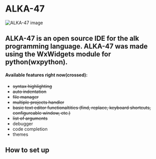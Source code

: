 # ALKA-47

![ALKA-47 image]()

## ALKA-47 is an open source IDE for the alk programming language. ALKA-47 was made using the WxWidgets module for python(wxpython).

#### Available features right now(crossed):
- ~~syntax highlighting~~
- ~~auto indentation~~
- ~~file manager~~
- ~~multiple projects handler~~
- ~~basic text editor functionaltities (find, replace, keyboard shortcuts, configureable window, etc.)~~
- ~~list of arguments~~
- debugger
- code completion
- themes

## How to set up